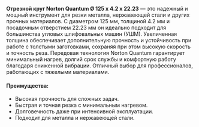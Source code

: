 **Отрезной круг Norton Quantum Ø 125 x 4.2 x 22.23** — это надежный и мощный инструмент для резки металла, нержавеющей стали и других прочных материалов. С диаметром 125 мм, толщиной 4.2 мм и посадочным отверстием 22.23 мм он идеально подходит для большинства угловых шлифовальных машин (УШМ). Увеличенная толщина обеспечивает дополнительную прочность и устойчивость при работе с толстыми заготовками, сохраняя при этом высокую скорость и точность реза. Передовая технология Norton Quantum гарантирует минимальный нагрев, долгий срок службы и комфортную работу благодаря сниженной вибрации. Отличный выбор для профессионалов, работающих с тяжелыми материалами.

#### Преимущества:

- Высокая прочность для сложных задач.
- Быстрая и точная резка с минимальным нагревом.
- Долговечность даже при интенсивной эксплуатации.
- Подходит для металла и нержавеющей стали.
